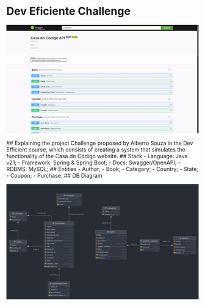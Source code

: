 # Dev Eficiente Challenge
<p align="center">
  <img src="docs/project.gif" alt="GIF of the Swagger Docs" />
</p> 
## Explaining the project
Challenge proposed by Alberto Souza in the Dev Efficient course, which consists of creating a system that simulates 
the functionality of the Casa do Código website.
## Stack
 - Language: Java v21;
 - Framework: Spring & Spring Boot;
 - Docs: Swagger/OpenAPI;
 - RDBMS: MySQL;
## Entities
 - Author;
 - Book;
 - Category;
 - Country;
 - State;
 - Coupon;
 - Purchase.
## DB Diagram
<p align="center">
  <img src="docs/diagram.png" alt="GIF of the Swagger Docs" />
</p> 